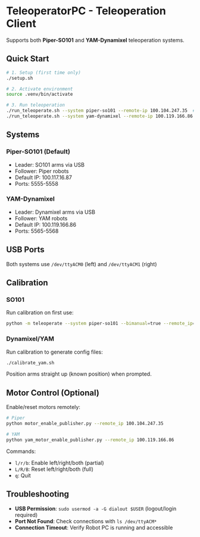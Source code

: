# TeleoperatorPC - Teleoperation Client

Supports both **Piper-SO101** and **YAM-Dynamixel** teleoperation systems.

## Quick Start

```bash
# 1. Setup (first time only)
./setup.sh

# 2. Activate environment
source .venv/bin/activate

# 3. Run teleoperation
./run_teleoperate.sh --system piper-so101 --remote-ip 100.104.247.35  # For Piper
./run_teleoperate.sh --system yam-dynamixel --remote-ip 100.119.166.86  # For YAM
```

## Systems

### Piper-SO101 (Default)
- Leader: SO101 arms via USB
- Follower: Piper robots
- Default IP: 100.117.16.87
- Ports: 5555-5558

### YAM-Dynamixel
- Leader: Dynamixel arms via USB
- Follower: YAM robots
- Default IP: 100.119.166.86
- Ports: 5565-5568

## USB Ports
Both systems use `/dev/ttyACM0` (left) and `/dev/ttyACM1` (right)

## Calibration

### SO101
Run calibration on first use:
```bash
python -m teleoperate --system piper-so101 --bimanual=true --remote_ip=100.104.247.35
```

### Dynamixel/YAM
Run calibration to generate config files:
```bash
./calibrate_yam.sh
```
Position arms straight up (known position) when prompted.

## Motor Control (Optional)

Enable/reset motors remotely:
```bash
# Piper
python motor_enable_publisher.py --remote_ip 100.104.247.35

# YAM
python yam_motor_enable_publisher.py --remote_ip 100.119.166.86
```

Commands:
- `l/r/b`: Enable left/right/both (partial)
- `L/R/B`: Reset left/right/both (full)
- `q`: Quit

## Troubleshooting

- **USB Permission**: `sudo usermod -a -G dialout $USER` (logout/login required)
- **Port Not Found**: Check connections with `ls /dev/ttyACM*`
- **Connection Timeout**: Verify Robot PC is running and accessible